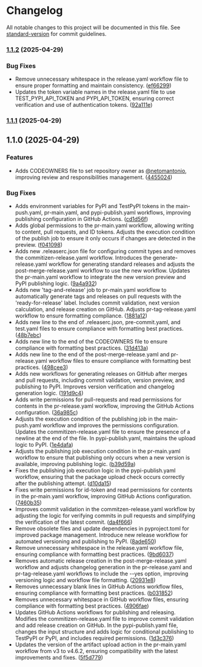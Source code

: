 # Changelog

All notable changes to this project will be documented in this file. See [standard-version](https://github.com/conventional-changelog/standard-version) for commit guidelines.

### [1.1.2](https://github.com/casheiro/synapstor/compare/v1.1.1...v1.1.2) (2025-04-29)


### Bug Fixes

* Remove unnecessary whitespace in the release.yaml workflow file to ensure proper formatting and maintain consistency. ([ef66299](https://github.com/casheiro/synapstor/commit/ef662997fe6c8a51ce323420a6fe0b35a6ee289b))
* Updates the token variable names in the release.yaml file to use TEST_PYPI_API_TOKEN and PYPI_API_TOKEN, ensuring correct verification and use of authentication tokens. ([92a111e](https://github.com/casheiro/synapstor/commit/92a111e1a98a970fc4ad049419135d6a4149730f))

### [1.1.1](https://github.com/casheiro/synapstor/compare/v1.1.0...v1.1.1) (2025-04-29)

## 1.1.0 (2025-04-29)


### Features

* Adds CODEOWNERS file to set repository owner as [@netomantonio](https://github.com/netomantonio), improving review and responsibilities management. ([4455024](https://github.com/casheiro/synapstor/commit/44550248e34385d3da019c099e79a81c82267b7a))


### Bug Fixes

* Adds environment variables for PyPI and TestPyPI tokens in the main-push.yaml, pr-main.yaml, and pypi-publish.yaml workflows, improving publishing configuration in GitHub Actions. ([cd1d56f](https://github.com/casheiro/synapstor/commit/cd1d56f3fd9934f415725b35c72116d489f1c415))
* Adds global permissions to the pr-main.yaml workflow, allowing writing to content, pull requests, and ID tokens. Adjusts the execution condition of the publish job to ensure it only occurs if changes are detected in the preview. ([f041098](https://github.com/casheiro/synapstor/commit/f0410982dc0f03dd535253a767ec4fb7c984b747))
* Adds new .releaserc.json file for configuring commit types and removes the commitizen-release.yaml workflow. Introduces the generate-release.yaml workflow for generating standard releases and adjusts the post-merge-release.yaml workflow to use the new workflow. Updates the pr-main.yaml workflow to integrate the new version preview and PyPI publishing logic. ([9a4a932](https://github.com/casheiro/synapstor/commit/9a4a932ca2250c345d2bd8b9c664899849640e60))
* Adds new 'tag-and-release' job to pr-main.yaml workflow to automatically generate tags and releases on pull requests with the 'ready-for-release' label. Includes commit validation, next version calculation, and release creation on GitHub. Adjusts pr-tag-release.yaml workflow to ensure formatting compliance. ([1881a12](https://github.com/casheiro/synapstor/commit/1881a12e72a1e0bb45c27da841a841c55d9e6b8a))
* Adds new line to the end of .releaserc.json, pre-commit.yaml, and test.yaml files to ensure compliance with formatting best practices. ([48b7ebc](https://github.com/casheiro/synapstor/commit/48b7ebc826fd6e0e66cb4c3cceb743df03497ba3))
* Adds new line to the end of the CODEOWNERS file to ensure compliance with formatting best practices. ([31d413a](https://github.com/casheiro/synapstor/commit/31d413a5939be93e51b563c6f0e10e601d07e399))
* Adds new line to the end of the post-merge-release.yaml and pr-release.yaml workflow files to ensure compliance with formatting best practices. ([498cee3](https://github.com/casheiro/synapstor/commit/498cee39a226fcfa2386e91a14164fff7a468885))
* Adds new workflows for generating releases on GitHub after merges and pull requests, including commit validation, version preview, and publishing to PyPI. Improves version verification and changelog generation logic. ([191d9c4](https://github.com/casheiro/synapstor/commit/191d9c431e41630e2921b4cdd3201c5d344ffa02))
* Adds write permissions for pull-requests and read permissions for contents in the pr-release.yaml workflow, improving the GitHub Actions configuration. ([36a985c](https://github.com/casheiro/synapstor/commit/36a985cea98708b4f3e1bb44daa2d0847048211d))
* Adjusts the execution condition of the publishing job in the main-push.yaml workflow and improves the permissions configuration. Updates the commitizen-release.yaml file to ensure the presence of a newline at the end of the file. In pypi-publish.yaml, maintains the upload logic to PyPI. ([1e4dafa](https://github.com/casheiro/synapstor/commit/1e4dafadb9e3a1f144f5d0700b5a6b0bac241016))
* Adjusts the publishing job execution condition in the pr-main.yaml workflow to ensure that publishing only occurs when a new version is available, improving publishing logic. ([b39d59a](https://github.com/casheiro/synapstor/commit/b39d59ab04726e0be3301c886bef6177dd166fab))
* Fixes the publishing job execution logic in the pypi-publish.yaml workflow, ensuring that the package upload check occurs correctly after the publishing attempt. ([d10da15](https://github.com/casheiro/synapstor/commit/d10da15ad0e69b88c49f6f3077e991956f7d51d2))
* Fixes write permissions for id-token and read permissions for contents in the pr-main.yaml workflow, improving GitHub Actions configuration. ([7460b35](https://github.com/casheiro/synapstor/commit/7460b353c025cfea907b1d6d742344de128b736a))
* Improves commit validation in the commitzen-release.yaml workflow by adjusting the logic for verifying commits in pull requests and simplifying the verification of the latest commit. ([da4f666](https://github.com/casheiro/synapstor/commit/da4f666e9a61da45951be737221d1fa16a8db815))
* Remove obsolete files and update dependencies in pyproject.toml for improved package management. Introduce new release workflow for automated versioning and publishing to PyPI. ([8ade650](https://github.com/casheiro/synapstor/commit/8ade6509b27494beb7232cc82ef3c4742cbf3af1))
* Remove unnecessary whitespace in the release.yaml workflow file, ensuring compliance with formatting best practices. ([9bd6037](https://github.com/casheiro/synapstor/commit/9bd603711810f5ee1ef919ab768cee0100c09022))
* Removes automatic release creation in the post-merge-release.yaml workflow and adjusts changelog generation in the pr-release.yaml and pr-tag-release.yaml workflows to include the --yes option, improving versioning logic and workflow file formatting. ([20931e8](https://github.com/casheiro/synapstor/commit/20931e8a35259412baf1555ff252d9050efaf2c0))
* Removes unnecessary blank lines in GitHub Actions workflow files, ensuring compliance with formatting best practices. ([b031852](https://github.com/casheiro/synapstor/commit/b0318527a263601da6969f27b91a98145297c06b))
* Removes unnecessary whitespace in GitHub workflow files, ensuring compliance with formatting best practices. ([4906fae](https://github.com/casheiro/synapstor/commit/4906faebc53bd1de3def504d15fb1b2916cc23e2))
* Updates GitHub Actions workflows for publishing and releasing. Modifies the commitizen-release.yaml file to improve commit validation and add release creation on GitHub. In the pypi-publish.yaml file, changes the input structure and adds logic for conditional publishing to TestPyPI or PyPI, and includes required permissions. ([1d3c376](https://github.com/casheiro/synapstor/commit/1d3c376b505beefc3ea7eadd85d7bd53a2ca50b9))
* Updates the version of the artifact upload action in the pr-main.yaml workflow from v3 to v4.6.2, ensuring compatibility with the latest improvements and fixes. ([5f5d779](https://github.com/casheiro/synapstor/commit/5f5d779ef1f1eea5ba5cbfd52f58086d892b6847))
